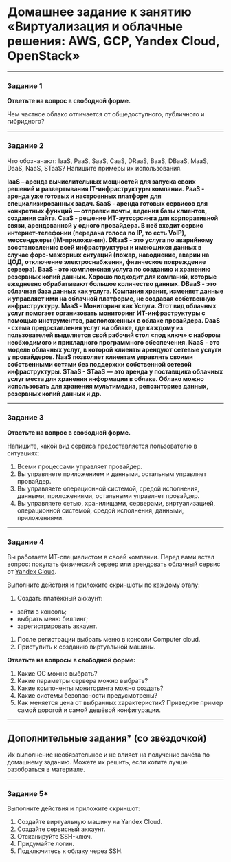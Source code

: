# Домашнее задание к занятию «Виртуализация и облачные решения: AWS, GCP, Yandex Cloud, OpenStack»

---

### Задание 1
 
**Ответьте на вопрос в свободной форме.**

Чем частное облако отличается от общедоступного, публичного и гибридного?

 

 
---

### Задание 2 


Что обозначают: IaaS, PaaS, SaaS, CaaS, DRaaS, BaaS, DBaaS, MaaS, DaaS, NaaS, STaaS? Напишите примеры их использования.

**IaaS – аренда вычислительных мощностей для запуска своих решений и развертывания IT-инфраструктуры компании.
 PaaS - аренда уже готовых и настроенных платформ для специализированных задач.
 SaaS - аренда готовых сервисов для конкретных функций — отправки почты, ведения базы клиентов, создания сайта.
 CaaS - решение ИТ-аутсорсинга для корпоративной связи, арендованной у одного провайдера. В неё входит сервис интернет-телефонии (передача голоса по IP, то есть VoIP), мессенджеры (IM-приложения).
 DRaaS -  это услуга по аварийному восстановлению всей инфраструктуры и имеющихся данных в случае форс-мажорных ситуаций (пожар, наводнение, аварии на ЦОД, отключение электроснабжения, физическое повреждение сервера).
 BaaS - это комплексная услуга по созданию и хранению резервных копий данных. Хорошо подходит для компаний, которые ежедневно обрабатывают большое количество данных.
 DBaaS - это облачная база данных как услуга. Компания хранит, изменяет данные и управляет ими на облачной платформе, не создавая собственную инфраструктуру.
 MaaS - Мониторинг как Услуга. Этот вид облачных услуг помогает организовать мониторинг ИТ-инфраструктуры с помощью инструментов, расположенных в облаке провайдера. 
 DaaS - схема предоставления услуг на облаке, где каждому из пользователей выделяется свой рабочий стол «под ключ» с набором необходимого и прикладного программного обеспечения.
 NaaS - это модель облачных услуг, в которой клиенты арендуют сетевые услуги у провайдеров. NaaS позволяет клиентам управлять своими собственными сетями без поддержки собственной сетевой инфраструктуры.
 STaaS - STaaS — это аренда у поставщика облачных услуг места для хранения информации в облаке. Облако можно использовать для хранения мультимедиа, репозиториев данных, резервных копий данных и др.**
 
---

### Задание 3 
 
**Ответьте на вопрос в свободной форме.**

Напишите, какой вид сервиса предоставляется пользователю в ситуациях:
 
1. Всеми процессами управляет провайдер.
1. Вы управляете приложением и данными, остальным управляет провайдер. 
1. Вы управляете операционной системой, средой исполнения, данными, приложениями, остальными управляет провайдер.
1. Вы управляете сетью, хранилищами, серверами, виртуализацией, операционной системой, средой исполнения, данными, приложениями.
 
---
 
### Задание 4 
 
 
Вы работаете ИТ-специалистом в своей компании. Перед вами встал вопрос: покупать физический сервер или арендовать облачный сервис от [Yandex Cloud](https://cloud.yandex.ru).
 
Выполните действия и приложите скриншоты по каждому этапу:

1. Создать платёжный аккаунт:
  - зайти в консоль;
  - выбрать меню биллинг; 
  - зарегистрировать аккаунт.
1. После регистрации выбрать меню в консоли Computer cloud. 
1. Приступить к созданию виртуальной машины. 
 
**Ответьте на вопросы в свободной форме:**
 
1. Какие ОС можно выбрать?
1. Какие параметры сервера можно выбрать?
1. Какие компоненты мониторинга можно создать?
1. Какие системы безопасности предусмотрены?
1. Как меняется цена от выбранных характеристик? Приведите пример самой дорогой и самой дешёвой конфигурации. 

---

## Дополнительные задания* (со звёздочкой)

Их выполнение необязательное и не влияет на получение зачёта по домашнему заданию. Можете их решить, если хотите лучше разобраться в материале.
 
---

### Задание 5* 

Выполните действия и приложите скриншот:

1. Создайте виртуальную машину на Yandex Cloud.
1. Создайте сервисный аккаунт.
1. Отсканируйте SSH-ключ.
1. Придумайте логин.
1. Подключитесь к облаку через SSH. 
 
